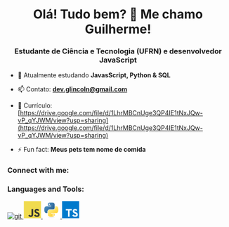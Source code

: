 <h1 align="center">Olá! Tudo bem? 👋 Me chamo Guilherme!</h1>
<h3 align="center">Estudante de Ciência e Tecnologia (UFRN) e desenvolvedor JavaScript</h3>

- 🌱 Atualmente estudando **JavasScript, Python & SQL**

- 📫 Contato: **dev.glincoln@gmail.com**

- 📄 Currículo: [https://drive.google.com/file/d/1LhrMBCnUge3QP4IE1tNxJQw-vP_qYJWM/view?usp=sharing](https://drive.google.com/file/d/1LhrMBCnUge3QP4IE1tNxJQw-vP_qYJWM/view?usp=sharing)

- ⚡ Fun fact: **Meus pets tem nome de comida**

<h3 align="left">Connect with me:</h3>
<p align="left">
</p>

<h3 align="left">Languages and Tools:</h3>
<p align="left"> <a href="https://git-scm.com/" target="_blank" rel="noreferrer"> <img src="https://www.vectorlogo.zone/logos/git-scm/git-scm-icon.svg" alt="git" width="40" height="40"/> </a> <a href="https://developer.mozilla.org/en-US/docs/Web/JavaScript" target="_blank" rel="noreferrer"> <img src="https://raw.githubusercontent.com/devicons/devicon/master/icons/javascript/javascript-original.svg" alt="javascript" width="40" height="40"/> </a> <a href="https://www.python.org" target="_blank" rel="noreferrer"> <img src="https://raw.githubusercontent.com/devicons/devicon/master/icons/python/python-original.svg" alt="python" width="40" height="40"/> </a> <a href="https://www.typescriptlang.org/" target="_blank" rel="noreferrer"> <img src="https://raw.githubusercontent.com/devicons/devicon/master/icons/typescript/typescript-original.svg" alt="typescript" width="40" height="40"/> </a> </p>

